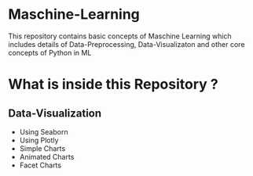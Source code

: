 # Maschine-Learning
This repository contains basic concepts of Maschine Learning which includes details of  Data-Preprocessing, Data-Visualizaton and other core concepts of Python in ML
# What is inside this Repository ?
## Data-Visualization
  + Using Seaborn
  +  Using Plotly
  +  Simple Charts
  +  Animated Charts
  +  Facet Charts
